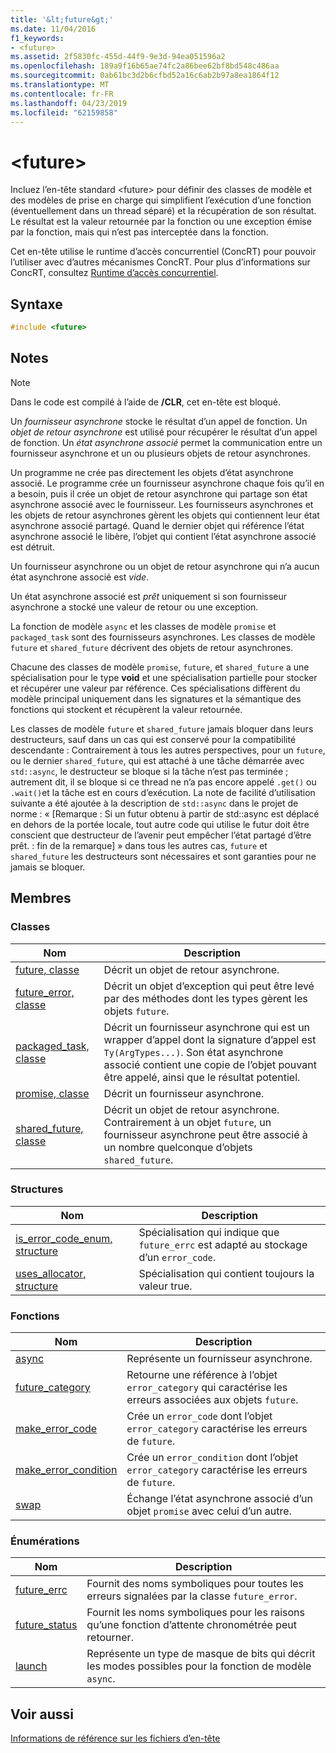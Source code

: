 ```yaml
---
title: '&lt;future&gt;'
ms.date: 11/04/2016
f1_keywords:
- <future>
ms.assetid: 2f5830fc-455d-44f9-9e3d-94ea051596a2
ms.openlocfilehash: 189a9f16b65ae74fc2a86bee62bf8bd548c486aa
ms.sourcegitcommit: 0ab61bc3d2b6cfbd52a16c6ab2b97a8ea1864f12
ms.translationtype: MT
ms.contentlocale: fr-FR
ms.lasthandoff: 04/23/2019
ms.locfileid: "62159858"
---
```

# <a name="ltfuturegt"></a>&lt;future&gt;

Incluez l’en-tête standard \<future> pour définir des classes de modèle et des modèles de prise en charge qui simplifient l’exécution d’une fonction (éventuellement dans un thread séparé) et la récupération de son résultat. Le résultat est la valeur retournée par la fonction ou une exception émise par la fonction, mais qui n’est pas interceptée dans la fonction.

Cet en-tête utilise le runtime d’accès concurrentiel (ConcRT) pour pouvoir l’utiliser avec d’autres mécanismes ConcRT. Pour plus d’informations sur ConcRT, consultez [Runtime d’accès concurrentiel](../parallel/concrt/concurrency-runtime.md).

## <a name="syntax"></a>Syntaxe

```cpp
#include <future>
```

## <a name="remarks"></a>Notes

> [!NOTE]
> Dans le code est compilé à l’aide de **/CLR**, cet en-tête est bloqué.

Un *fournisseur asynchrone* stocke le résultat d’un appel de fonction. Un *objet de retour asynchrone* est utilisé pour récupérer le résultat d’un appel de fonction. Un *état asynchrone associé* permet la communication entre un fournisseur asynchrone et un ou plusieurs objets de retour asynchrones.

Un programme ne crée pas directement les objets d’état asynchrone associé. Le programme crée un fournisseur asynchrone chaque fois qu’il en a besoin, puis il crée un objet de retour asynchrone qui partage son état asynchrone associé avec le fournisseur. Les fournisseurs asynchrones et les objets de retour asynchrones gèrent les objets qui contiennent leur état asynchrone associé partagé. Quand le dernier objet qui référence l’état asynchrone associé le libère, l’objet qui contient l’état asynchrone associé est détruit.

Un fournisseur asynchrone ou un objet de retour asynchrone qui n’a aucun état asynchrone associé est *vide*.

Un état asynchrone associé est *prêt* uniquement si son fournisseur asynchrone a stocké une valeur de retour ou une exception.

La fonction de modèle `async` et les classes de modèle `promise` et `packaged_task` sont des fournisseurs asynchrones. Les classes de modèle `future` et `shared_future` décrivent des objets de retour asynchrones.

Chacune des classes de modèle `promise`, `future`, et `shared_future` a une spécialisation pour le type **void** et une spécialisation partielle pour stocker et récupérer une valeur par référence. Ces spécialisations diffèrent du modèle principal uniquement dans les signatures et la sémantique des fonctions qui stockent et récupèrent la valeur retournée.

Les classes de modèle `future` et `shared_future` jamais bloquer dans leurs destructeurs, sauf dans un cas qui est conservé pour la compatibilité descendante : Contrairement à tous les autres perspectives, pour un `future`, ou le dernier `shared_future`, qui est attaché à une tâche démarrée avec `std::async`, le destructeur se bloque si la tâche n’est pas terminée ; autrement dit, il se bloque si ce thread ne n’a pas encore appelé `.get()` ou `.wait()`et la tâche est en cours d’exécution. La note de facilité d’utilisation suivante a été ajoutée à la description de `std::async` dans le projet de norme : « [Remarque : Si un futur obtenu à partir de std::async est déplacé en dehors de la portée locale, tout autre code qui utilise le futur doit être conscient que destructeur de l’avenir peut empêcher l’état partagé d’être prêt. : fin de la remarque] » dans tous les autres cas, `future` et `shared_future` les destructeurs sont nécessaires et sont garanties pour ne jamais se bloquer.

## <a name="members"></a>Membres

### <a name="classes"></a>Classes

|Nom|Description|
|----------|-----------------|
|[future, classe](../standard-library/future-class.md)|Décrit un objet de retour asynchrone.|
|[future_error, classe](../standard-library/future-error-class.md)|Décrit un objet d’exception qui peut être levé par des méthodes dont les types gèrent les objets `future`.|
|[packaged_task, classe](../standard-library/packaged-task-class.md)|Décrit un fournisseur asynchrone qui est un wrapper d’appel dont la signature d’appel est `Ty(ArgTypes...)`. Son état asynchrone associé contient une copie de l’objet pouvant être appelé, ainsi que le résultat potentiel.|
|[promise, classe](../standard-library/promise-class.md)|Décrit un fournisseur asynchrone.|
|[shared_future, classe](../standard-library/shared-future-class.md)|Décrit un objet de retour asynchrone. Contrairement à un objet `future`, un fournisseur asynchrone peut être associé à un nombre quelconque d’objets `shared_future`.|

### <a name="structures"></a>Structures

|Nom|Description|
|----------|-----------------|
|[is_error_code_enum, structure](../standard-library/is-error-code-enum-structure.md)|Spécialisation qui indique que `future_errc` est adapté au stockage d’un `error_code`.|
|[uses_allocator, structure](../standard-library/uses-allocator-structure.md)|Spécialisation qui contient toujours la valeur true.|

### <a name="functions"></a>Fonctions

|Nom|Description|
|----------|-----------------|
|[async](../standard-library/future-functions.md#async)|Représente un fournisseur asynchrone.|
|[future_category](../standard-library/future-functions.md#future_category)|Retourne une référence à l’objet `error_category` qui caractérise les erreurs associées aux objets `future`.|
|[make_error_code](../standard-library/future-functions.md#make_error_code)|Crée un `error_code` dont l’objet `error_category` caractérise les erreurs de `future`.|
|[make_error_condition](../standard-library/future-functions.md#make_error_condition)|Crée un `error_condition` dont l’objet `error_category` caractérise les erreurs de `future`.|
|[swap](../standard-library/future-functions.md#swap)|Échange l’état asynchrone associé d’un objet `promise` avec celui d’un autre.|

### <a name="enumerations"></a>Énumérations

|Nom|Description|
|----------|-----------------|
|[future_errc](../standard-library/future-enums.md#future_errc)|Fournit des noms symboliques pour toutes les erreurs signalées par la classe `future_error`.|
|[future_status](../standard-library/future-enums.md#future_status)|Fournit les noms symboliques pour les raisons qu’une fonction d’attente chronométrée peut retourner.|
|[launch](../standard-library/future-enums.md#launch)|Représente un type de masque de bits qui décrit les modes possibles pour la fonction de modèle `async`.|

## <a name="see-also"></a>Voir aussi

[Informations de référence sur les fichiers d’en-tête](../standard-library/cpp-standard-library-header-files.md)<br/>
